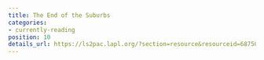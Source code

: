 ```yaml
---
title: The End of the Suburbs
categories:
- currently-reading
position: 10
details_url: https://ls2pac.lapl.org/?section=resource&resourceid=687503806
---
```


